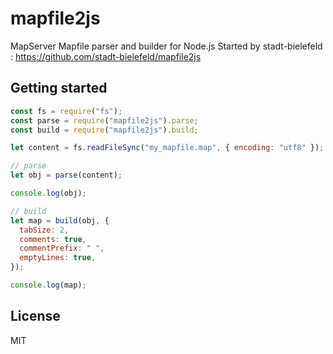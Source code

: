 # mapfile2js

MapServer Mapfile parser and builder for Node.js
Started by stadt-bielefeld : https://github.com/stadt-bielefeld/mapfile2js

## Getting started

```js
const fs = require("fs");
const parse = require("mapfile2js").parse;
const build = require("mapfile2js").build;

let content = fs.readFileSync("my_mapfile.map", { encoding: "utf8" });

// parse
let obj = parse(content);

console.log(obj);

// build
let map = build(obj, {
  tabSize: 2,
  comments: true,
  commentPrefix: " ",
  emptyLines: true,
});

console.log(map);
```

## License

MIT
